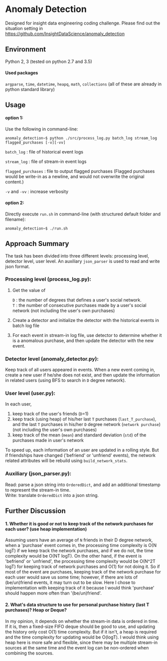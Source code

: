 # Anomaly Detection
Designed for insight data engineering coding challenge. 
Please find out the situation setting in 
https://github.com/InsightDataScience/anomaly_detection

## Environment
Python 2, 3 (tested on python 2.7 and 3.5)
#### Used packages
`argparse`, `time`, `datetime`, `heapq`, `math`, `collections` (all of these are already in python standard library)

## Usage
#### option 1:
Use the following in command-line:

    anomaly_detection~$ python ./src/process_log.py batch_log stream_log flagged_purchases [-v][-vv]

`batch_log` : file of historical event logs

`stream_log` : file of stream-in event logs

`flagged_purchases` : file to output flagged purchases (Flagged purchases would be write-in as a newline, and would not overwrite the original content.)

`-v` and `-vv` : increase verbosity

#### option 2:
Directly execute `run.sh` in command-line (with structured default folder and filename):

    anomaly_detection~$ ./run.sh

## Approach Summary

The task has been divided into three different levels: processing level, detector level, user level. An auxiliary `json_parser` is used to read and write json format. 

### Processing level (process_log.py):
1. Get the value of

    `D` : the number of degrees that defines a user's social network.   
    `T` : the number of consecutive purchases made by a user's social network (not including the user's own purchases)
    
2. Create a detector and initialize the detector with the historical events in batch log file
3. For each event in stream-in log file, use detector to determine whether it is a anomalous purchase, and then update the detector with the new event.

### Detector level (anomaly_detector.py):
Keep track of all users appeared in events. When a new event coming in, create a new user if he/she does not exist, and then update the information in related users (using BFS to search in `D` degree network).

### User level (user.py):
In each user,
1. keep track of the user's friends (`D`=1)
2. keep track (using heap) of his/her last `T` purchases (`last_T_purchase`), and the last `T` purchases in his/her `D` degree network (`network purchase`) (not including the user's own purchases) 
3. keep track of the mean (`mean`) and standard deviation (`std`) of the purchases made in user's network

To speed up, each information of an user are updated in a rolling style. But if friendships have changed ('befriend' or 'unfriend' events), the network related attributes will be rebuild using `build_network_stats`.

### Auxiliary (json_parser.py):
Read: parse a json string into `OrderedDict`, and add an additional timestamp to represent the stream-in time.   
Write: translate `OrderedDict` into a json string.

## Further Discussion
#### 1. Whether it is good or not to keep track of the network purchases for each user? (use heap implementation)    
Assuming users have an average of `N` friends in their D degree network, when a 'purchase' event comes in, the processing time complexity is O(N logT) if we keep track the network purchases, and if we do not, the time complexity would be O(NT logT). On the other hand, if the event is 'befriend' or 'unfriend', the processing time complexity would be O(N^2T logT) for keeping track of network purchases and O(1) for not doing it. So if most of the event are purchases, keeping track of the network purchase for each user would save us some time; however, if there are lots of (be/un)friend events, it may turn out to be slow. Here I chose to implementation with keeping track of it because I would think 'purchase' should happen more often than '(be/un)friend'.
 
#### 2. What's data structure to use for personal purchase history (last T purchases)? Heap or Deque?
In my opinion, it depends on whether the stream-in data is ordered in time. If it is, then a fixed-size FIFO deque should be good to use, and updating the history only cost O(1) time complexity. But if it isn't, a heap is required and the time complexity for updating would be O(logT). I would think using heap here is more safe and flexible, since there may be multiple stream-in sources at the same time and the event log can be non-ordered when combining the sources.
